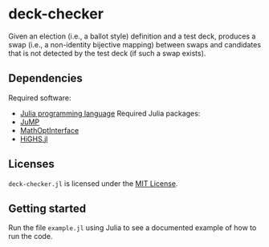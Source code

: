 # deck-checker
Given an election (i.e., a ballot style) definition and a test deck, produces a swap (i.e., a non-identity bijective mapping) between swaps and candidates that is not detected by the test deck (if such a swap exists). 

## Dependencies 
Required software:
- [Julia programming language](https://julialang.org/)
  Required Julia packages:
- [JuMP](https://jump.dev/JuMP.jl/stable/)
- [MathOptInterface](https://jump.dev/MathOptInterface.jl/stable/)
- [HiGHS.jl](https://github.com/jump-dev/HiGHS.jl)

## Licenses
`deck-checker.jl` is licensed under the [MIT License](LICENSE.md).

## Getting started
Run the file `example.jl` using Julia to see a documented example of how to run the code. 
